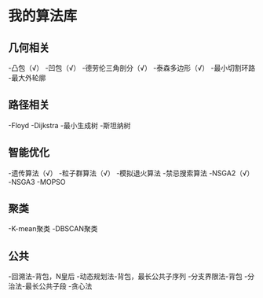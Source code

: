 # 我的算法库

## 几何相关
-凸包（√）
-凹包（√）
-德劳伦三角剖分（√）
-泰森多边形（√）
-最小切割环路
-最大外轮廓

## 路径相关
-Floyd
-Dijkstra
-最小生成树
-斯坦纳树

## 智能优化
-遗传算法（√）
-粒子群算法（√）
-模拟退火算法
-禁忌搜索算法
-NSGA2（√）
-NSGA3
-MOPSO

## 聚类
-K-mean聚类
-DBSCAN聚类

## 公共
-回溯法-背包，N皇后
-动态规划法-背包，最长公共子序列
-分支界限法-背包
-分治法-最长公共子段
-贪心法


